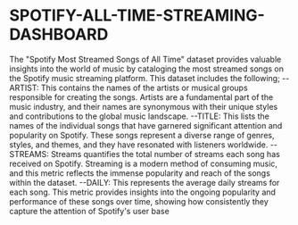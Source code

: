 # SPOTIFY-ALL-TIME-STREAMING-DASHBOARD

The "Spotify Most Streamed Songs of All Time" dataset provides valuable insights into the world of music by cataloging the most streamed songs on the Spotify music streaming platform. This dataset includes the following;
--ARTIST: This contains the names of the artists or musical groups responsible for creating the songs. Artists are a fundamental part of the music industry, and their names are synonymous with their unique styles and contributions to the global music landscape.
--TITLE: This lists the names of the individual songs that have garnered significant attention and popularity on Spotify. These songs represent a diverse range of genres, styles, and themes, and they have resonated with listeners worldwide.
--STREAMS: Streams quantifies the total number of streams each song has received on Spotify. Streaming is a modern method of consuming music, and this metric reflects the immense popularity and reach of the songs within the dataset.
--DAILY: This represents the average daily streams for each song. This metric provides insights into the ongoing popularity and performance of these songs over time, showing how consistently they capture the attention of Spotify's user base
